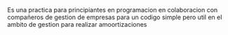 Es una practica para principiantes en programacion en colaboracion con compañeros de gestion de empresas para un codigo simple pero util en el ambito de gestion para realizar amoortizaciones
